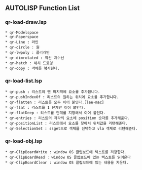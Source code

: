 ## AUTOLISP Function List

### qr-load-draw.lsp

    * qr-Modelspace
    * qr-Paperspace
    * qr-Line : 라인
    * qr-circle : 원
    * qr-lwpoly : 폴리라인
    * qr-dimrotated : 직선 치수선
    * qr-hatch : 해치 드로잉
    * qr-copy : 객체를 복사한다.

### qr-load-list.lsp

    * qr-push : 리스트의 맨 마지막에 요소를 추가합니다.
    * qr-pushIndexOf : 리스트의 원하는 위치에 요소를 추가합니다.
    * qr-flatten : 리스트를 모두 이어 붙인다.[lee-mac]
    * qr-flat : 리스트를 1 단계만 이어 붙인다.
    * qr-flatDeep : 리스트를 단계를 지정해서 이어 붙인다.
    * qr-entries : 리스트의 각각의 요소에 position 숫자를 추가해준다.
    * qr-positionList : 리스트에서 요소를 찾아서 위치값을 리턴해준다.
    * qr-SelectionSet : ssget으로 객체를 선택하고 vla 객체로 리턴해준다.

### qr-load-obj.lsp

    * qr-ClipBoardWrite : window OS 클립보드에 텍스트를 저장한다.
    * qr-ClipBoardRead : window OS 클립보드에 있는 텍스트를 읽어온다
    * qr-ClipBoardClear : window OS 클립보드에 있는 내용을 지운다.